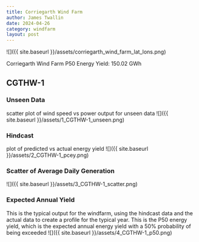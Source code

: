 ```yaml
---
title: Corriegarth Wind Farm
author: James Twallin
date: 2024-04-26
category: windfarm
layout: post
---
```

![]({{ site.baseurl }}/assets/corriegarth_wind_farm_lat_lons.png)

Corriegarth Wind Farm P50 Energy Yield: 150.02 GWh

CGTHW-1
-------------
### Unseen Data 
scatter plot of wind speed vs power output for unseen data
![]({{ site.baseurl }}/assets/1_CGTHW-1_unseen.png)
### Hindcast 
plot of predicted vs actual energy yield
![]({{ site.baseurl }}/assets/2_CGTHW-1_pcey.png)
### Scatter of Average Daily Generation 

![]({{ site.baseurl }}/assets/3_CGTHW-1_scatter.png)
### Expected Annual Yield 
This is the typical output for the windfarm, using the hindcast data and the actual data to create a profile for the typical year. This is the P50 energy yield, which is the expected annual energy yield with a 50% probability of being exceeded
![]({{ site.baseurl }}/assets/4_CGTHW-1_p50.png)


